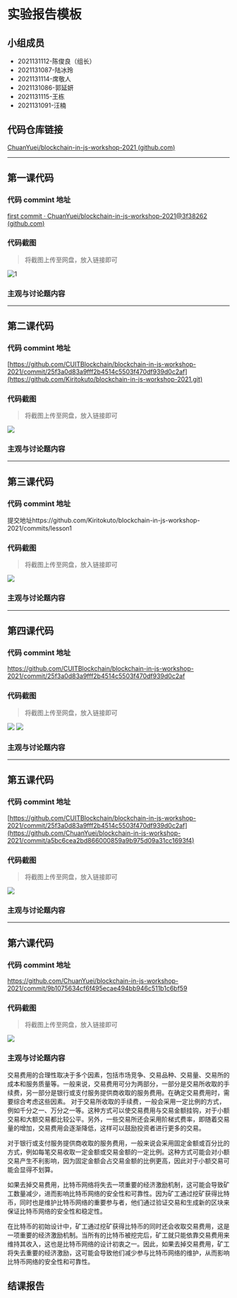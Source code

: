 # 实验报告模板

## 小组成员

- 2021131112-陈俊良（组长）
- 2021131087-陆冰玲
- 2021131114-席敬人
- 2021131086-郭延妍
- 2021131115-王栋
- 2021131091-汪楠


## 代码仓库链接

[ChuanYuei/blockchain-in-js-workshop-2021 (github.com)](https://github.com/ChuanYuei/blockchain-in-js-workshop-2021)

---



## 第一课代码


### 代码 commint 地址

[first commit · ChuanYuei/blockchain-in-js-workshop-2021@3f38262 (github.com)](https://github.com/ChuanYuei/blockchain-in-js-workshop-2021/commit/3f38262ff76d17ae3c1595d0b557cfd971da5a4f)


### 代码截图

> 将截图上传至网盘，放入链接即可

![1](https://s3.bmp.ovh/imgs/2023/05/11/655d1bb3aa63bed8.png)




### 主观与讨论题内容

---



## 第二课代码


### 代码 commint 地址

[https://github.com/CUITBlockchain/blockchain-in-js-workshop-2021/commit/25f3a0d83a9fff2b4514c5503f470df939d0c2af](https://github.com/Kiritokuto/blockchain-in-js-workshop-2021.git)


### 代码截图

> 将截图上传至网盘，放入链接即可

![](https://camo.githubusercontent.com/1e12a10694004848d0606f2e9ae151aaec02c425d676468033f90f588f4deefb/68747470733a2f2f73332e626d702e6f76682f696d67732f323032332f30352f31372f666361633031383564303838313334382e706e67)


### 主观与讨论题内容



---


## 第三课代码


### 代码 commint 地址

提交地址https://github.com/Kiritokuto/blockchain-in-js-workshop-2021/commits/lesson1


### 代码截图

> 将截图上传至网盘，放入链接即可

![](https://camo.githubusercontent.com/22ba93c425dfa4e658fc855dc68f78eee80b4d303e08990b0ffe60272e94d8d1/68747470733a2f2f73332e626d702e6f76682f696d67732f323032332f30352f32362f383637373332363935363165643535382e706e67)


### 主观与讨论题内容



---




## 第四课代码


### 代码 commint 地址

https://github.com/CUITBlockchain/blockchain-in-js-workshop-2021/commit/25f3a0d83a9fff2b4514c5503f470df939d0c2af


### 代码截图

> 将截图上传至网盘，放入链接即可

![](https://camo.githubusercontent.com/59fd4806d8be4cc31049b332a626e52ed71383cdcb4e46a9b7a965cf8c6d4bfe/68747470733a2f2f73332e626d702e6f76682f696d67732f323032332f30362f30322f663932383030346338393461363836392e706e67)
![](https://camo.githubusercontent.com/7b71e66909abc13e6b5a4a57e7e2017a9524cb0e62de2f788c53419150f9c1ba/68747470733a2f2f73332e626d702e6f76682f696d67732f323032332f30362f30322f623536343863386437393433316431312e706e67)


### 主观与讨论题内容



---




## 第五课代码


### 代码 commint 地址

[https://github.com/CUITBlockchain/blockchain-in-js-workshop-2021/commit/25f3a0d83a9fff2b4514c5503f470df939d0c2af](https://github.com/ChuanYuei/blockchain-in-js-workshop-2021/commit/a5bc6cea2bd866000859a9b975d09a31cc1693f4)


### 代码截图

> 将截图上传至网盘，放入链接即可

![](https://s3.bmp.ovh/imgs/2023/06/22/7b8d0a1d2d18535b.png)


### 主观与讨论题内容



---






## 第六课代码


### 代码 commint 地址

https://github.com/ChuanYuei/blockchain-in-js-workshop-2021/commit/9b1075634cf6f495ecae494bb946c511b1c6bf59


### 代码截图

> 将截图上传至网盘，放入链接即可

![](https://s3.bmp.ovh/imgs/2023/06/21/06ed8ae0a59bd5ad.png)


### 主观与讨论题内容
交易费用的合理性取决于多个因素，包括市场竞争、交易品种、交易量、交易所的成本和服务质量等。一般来说，交易费用可分为两部分，一部分是交易所收取的手续费，另一部分是银行或支付服务提供商收取的服务费用。在确定交易费用时，需要综合考虑这些因素。
对于交易所收取的手续费，一般会采用一定比例的方式，例如千分之一、万分之一等。这种方式可以使交易费用与交易金额挂钩，对于小额交易和大额交易都比较公平。另外，一些交易所还会采用阶梯式费率，即随着交易量的增加，交易费用会逐渐降低，这样可以鼓励投资者进行更多的交易。

对于银行或支付服务提供商收取的服务费用，一般来说会采用固定金额或百分比的方式，例如每笔交易收取一定金额或交易金额的一定比例。这种方式可能会对小额交易产生不利影响，因为固定金额会占交易金额的比例更高，因此对于小额交易可能会显得不划算。

如果去掉交易费用，比特币网络将失去一项重要的经济激励机制，这可能会导致矿工数量减少，进而影响比特币网络的安全性和可靠性。因为矿工通过挖矿获得比特币，同时也是维护比特币网络的重要参与者，他们通过验证交易和生成新的区块来保证比特币网络的安全性和稳定性。

在比特币的初始设计中，矿工通过挖矿获得比特币的同时还会收取交易费用，这是一项重要的经济激励机制。当所有的比特币被挖完后，矿工就只能依靠交易费用来维持其收入，这也是比特币网络的设计初衷之一。因此，如果去掉交易费用，矿工将失去重要的经济激励，这可能会导致他们减少参与比特币网络的维护，从而影响比特币网络的安全性和可靠性。

## 结课报告





